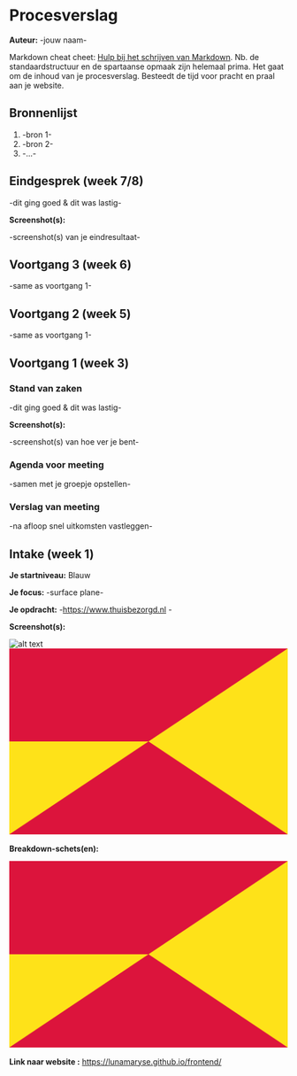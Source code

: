 # Procesverslag
**Auteur:** -jouw naam-

Markdown cheat cheet: [Hulp bij het schrijven van Markdown](https://github.com/adam-p/markdown-here/wiki/Markdown-Cheatsheet). Nb. de standaardstructuur en de spartaanse opmaak zijn helemaal prima. Het gaat om de inhoud van je procesverslag. Besteedt de tijd voor pracht en praal aan je website.



## Bronnenlijst
1. -bron 1-
2. -bron 2-
3. -...-



## Eindgesprek (week 7/8)

-dit ging goed & dit was lastig-

**Screenshot(s):**

-screenshot(s) van je eindresultaat-



## Voortgang 3 (week 6)

-same as voortgang 1-



## Voortgang 2 (week 5)

-same as voortgang 1-



## Voortgang 1 (week 3)

### Stand van zaken

-dit ging goed & dit was lastig-

**Screenshot(s):**

-screenshot(s) van hoe ver je bent-

### Agenda voor meeting

-samen met je groepje opstellen-

### Verslag van meeting

-na afloop snel uitkomsten vastleggen-



## Intake (week 1)

**Je startniveau:** Blauw

**Je focus:** -surface plane-

**Je opdracht:** -https://www.thuisbezorgd.nl -

**Screenshot(s):**

![alt text](http://url/to/img.png)
![screenshot(s) die een goed beeld geven van de website die je gaat maken](images/dummy-image.svg)

**Breakdown-schets(en):** 

![-voorlopige breakdownschets(en) van een of beide pagina's van de site die je gaat maken-](images/dummy-image.svg)

**Link naar website :** https://lunamaryse.github.io/frontend/


